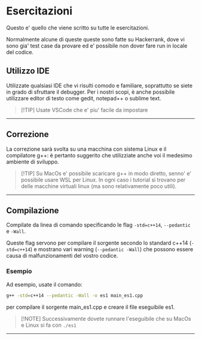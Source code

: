 # Esercitazioni
Questo e' quello che viene scritto su tutte le esercitazioni.

Normalmente alcune di queste queste sono fatte su Hackerrank, dove vi sono gia' test case da provare ed e' 
possibile non dover fare run in locale del codice.

## Utilizzo IDE
Utilizzate qualsiasi IDE che vi risulti comodo e familiare, soprattutto se siete in grado di sfruttare il debugger. 
Per i nostri scopi, è anche possibile utilizzare editor di testo come gedit, notepad++ o sublime text.

>[!TIP] Usate VSCode che e' piu' facile da impostare

---

## Correzione
La correzione sarà svolta su una macchina con sistema Linux e il compilatore g++: è pertanto suggerito che utilizziate 
anche voi il medesimo ambiente di sviluppo.

>[!TIP] Su MacOs e' possibile scaricare g++ in modo diretto, senno' e' possibile usare WSL per Linux. In ogni caso
> i tutorial si trovano per delle macchine virtuali linux (ma sono relativamente poco utili).

---

## Compilazione
Compilate da linea di comando specificando le flag `-std=c++14`, `--pedantic` e `-Wall`.

Queste flag servono per compilare il sorgente secondo lo standard c++14 (`-std=c++14`) e mostrano vari warning 
(`--pedantic -Wall`) che possono essere causa di malfunzionamenti del vostro codice. 

### Esempio

Ad esempio, usate il comando:

```bash
g++ -std=c++14 --pedantic -Wall -o es1 main_es1.cpp
```

per compilare il sorgente main_es1.cpp e creare il file eseguibile es1.

>[!NOTE] Successivamente dovete runnare l'eseguibile che su MacOs e Linux si fa con `./es1`

---

